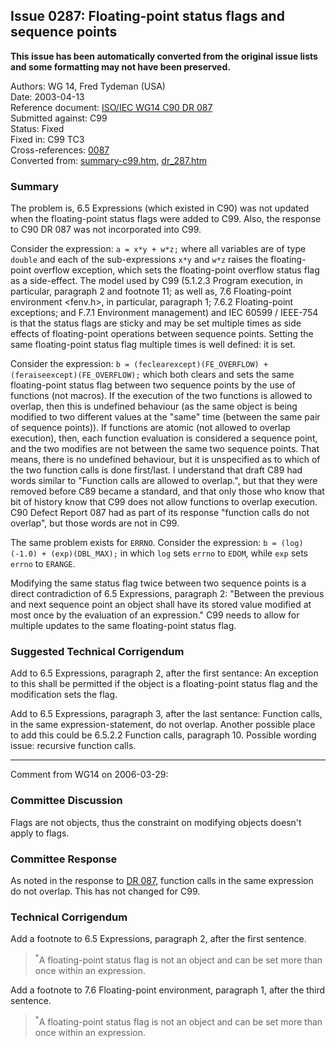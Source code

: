 ## Issue 0287: Floating-point status flags and sequence points

**This issue has been automatically converted from the original issue lists and some formatting may not have been preserved.**

Authors: WG 14, Fred Tydeman (USA)  
Date: 2003-04-13  
Reference document: [ISO/IEC WG14 C90 DR 087](issue0087.md)  
Submitted against: C99  
Status: Fixed  
Fixed in: C99 TC3  
Cross-references: [0087](issue0087.md)  
Converted from: [summary-c99.htm](https://www.open-std.org/jtc1/sc22/wg14/www/docs/summary-c99.htm), [dr_287.htm](https://www.open-std.org/jtc1/sc22/wg14/www/docs/dr_287.htm)

### Summary

The problem is, 6.5 Expressions (which existed in C90) was not updated when the
floating-point status flags were added to C99. Also, the response to C90 DR 087
was not incorporated into C99.

Consider the expression: `a = x*y + w*z;` where all variables are of type
`double` and each of the sub-expressions `x*y` and `w*z` raises the
floating-point overflow exception, which sets the floating-point overflow status
flag as a side-effect. The model used by C99 (5.1.2.3 Program execution, in
particular, paragraph 2 and footnote 11; as well as, 7.6 Floating-point
environment \<fenv.h\>, in particular, paragraph 1; 7.6.2 Floating-point
exceptions; and F.7.1 Environment management) and IEC 60599 / IEEE-754 is that
the status flags are sticky and may be set multiple times as side effects of
floating-point operations between sequence points. Setting the same
floating-point status flag multiple times is well defined: it is set.

Consider the expression: `b = (feclearexcept)(FE_OVERFLOW) +
(feraiseexcept)(FE_OVERFLOW);` which both clears and sets the same
floating-point status flag between two sequence points by the use of functions
(not macros). If the execution of the two functions is allowed to overlap, then
this is undefined behaviour (as the same object is being modified to two
different values at the "same" time (between the same pair of sequence points)).
If functions are atomic (not allowed to overlap execution), then, each function
evaluation is considered a sequence point, and the two modifies are not between
the same two sequence points. That means, there is no undefined behaviour, but
it is unspecified as to which of the two function calls is done first/last. I
understand that draft C89 had words similar to "Function calls are allowed to
overlap.", but that they were removed before C89 became a standard, and that
only those who know that bit of history know that C99 does not allow functions
to overlap execution. C90 Defect Report 087 had as part of its response
"function calls do not overlap", but those words are not in C99.

The same problem exists for `ERRNO`. Consider the expression: `b = (log)(-1.0) +
(exp)(DBL_MAX);` in which `log` sets `errno` to `EDOM`, while `exp` sets `errno`
to `ERANGE`.

Modifying the same status flag twice between two sequence points is a direct
contradiction of 6.5 Expressions, paragraph 2: "Between the previous and next
sequence point an object shall have its stored value modified at most once by
the evaluation of an expression." C99 needs to allow for multiple updates to the
same floating-point status flag.

### Suggested Technical Corrigendum

Add to 6.5 Expressions, paragraph 2, after the first sentance: An exception to
this shall be permitted if the object is a floating-point status flag and the
modification sets the flag.

Add to 6.5 Expressions, paragraph 3, after the last sentance: Function calls, in
the same expression-statement, do not overlap. Another possible place to add
this could be 6.5.2.2 Function calls, paragraph 10\. Possible wording issue:
recursive function calls.

---

Comment from WG14 on 2006-03-29:

### Committee Discussion

Flags are not objects, thus the constraint on modifying objects doesn't apply to
flags.

### Committee Response

As noted in the response to [DR 087](issue0087.md), function calls in the same
expression do not overlap. This has not changed for C99.

### Technical Corrigendum

Add a footnote to 6.5 Expressions, paragraph 2, after the first sentence.

> <sup>\*</sup>A floating-point status flag is not an object and can be set more
> than once within an expression.

Add a footnote to 7.6 Floating-point environment, paragraph 1, after the third
sentence.

> <sup>\*</sup>A floating-point status flag is not an object and can be set more
> than once within an expression.
